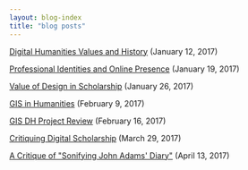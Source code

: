 ```yaml
---
layout: blog-index
title: "blog posts"
---
```

[Digital Humanities Values and History](/blog-posts/dh-values-history) (January 12, 2017)

[Professional Identities and Online Presence](/blog-posts/professional-identity-online-presence) (January 19, 2017)

[Value of Design in Scholarship](/blog-posts/value-of-design-scholarship) (January 26, 2017)

[GIS in Humanities](/blog-posts/GIS-in-history) (February 9, 2017)

[GIS DH Project Review](/blog-posts/GIS-DH-project-review) (February 16, 2017)

[Critiquing Digital Scholarship](/blog-posts/critiquing-digital-scholarship.md) (March 29, 2017)

[A Critique of "Sonifying John Adams' Diary"](/blog-posts/critique-sonifying-john-adams-diary.md) (April 13, 2017)
